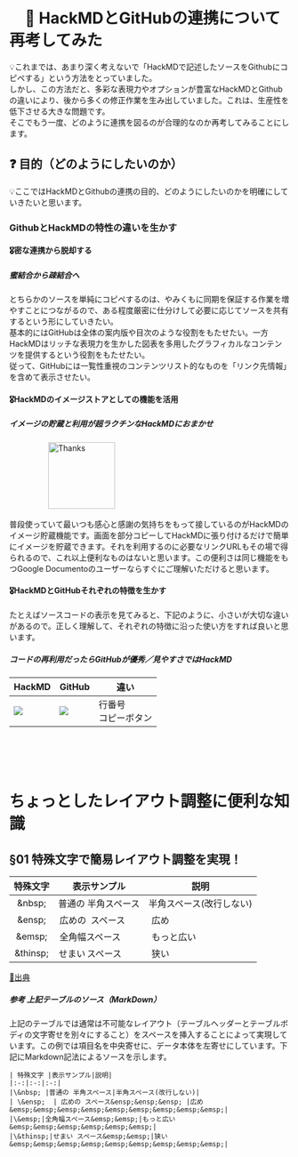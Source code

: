 # 　🤔 HackMDとGitHubの連携について再考してみた

:bulb:これまでは、あまり深く考えないで「HackMDで記述したソースをGithubにコピペする」という方法をとっていました。  
しかし、この方法だと、多彩な表現力やオプションが豊富なHackMDとGithubの違いにより、後から多くの修正作業を生み出していました。これは、生産性を低下させる大きな問題です。  
そこでもう一度、どのように連携を図るのが合理的なのか再考してみることにします。

## :question: 目的（どのようにしたいのか）
:bulb:ここではHackMDとGithubの連携の目的、どのようにしたいのかを明確にしていきたいと思います。

### GithubとHackMDの特性の違いを生かす

#### 🎖️密な連携から脱却する

##### 蜜結合から疎結合へ

とちらかのソースを単純にコピペするのは、やみくもに同期を保証する作業を増やすことにつながるので、ある程度厳密に仕分けして必要に応じてソースを共有するという形にしていきたい。  
基本的にはGitHubは全体の案内版や目次のような役割をもたせたい。一方HackMDはリッチな表現力を生かした図表を多用したグラフィカルなコンテンツを提供するという役割をもたせたい。  
従って、GitHubには一覧性重視のコンテンツリスト的なものを「リンク先情報」を含めて表示させたい。

#### 🎖️HackMDのイメージストアとしての機能を活用

##### イメージの貯蔵と利用が超ラクチンなHackMDにおまかせ

<p>
&emsp;&emsp;&emsp;&emsp;&emsp;<img src="https://user-images.githubusercontent.com/2534721/228393248-101495f4-4700-441d-b8b5-74f42def18a8.gif" alt="Thanks" width="120px">
</p>

普段使っていて最いつも感心と感謝の気持ちをもって接しているのがHackMDのイメージ貯蔵機能です。画面を部分コピーしてHackMDに張り付けるだけで簡単にイメージを貯蔵できます。それを利用するのに必要なリンクURLもその場で得られるので、これ以上便利なものはないと思います。この便利さは同じ機能をもつGoogle Documentoのユーザーならすぐにご理解いただけると思います。


#### 🎖️HackMDとGitHubそれぞれの特徴を生かす

たとえばソースコードの表示を見てみると、下記のように、小さいが大切な違いがあるので。正しく理解して、それぞれの特徴に沿った使い方をすれば良いと思います。

##### コードの再利用だったらGitHubが優秀／見やすさではHackMD

| HackMD | GitHub | 違い |
| -------- | -------- | -------- |
| ![](https://i.imgur.com/nNpmcMo.png)|![](https://i.imgur.com/VvHy8gk.png)|行番号<br>コピーボタン|

&emsp;
===

ちょっとしたレイアウト調整に便利な知識
===

§01 特殊文字で簡易レイアウト調整を実現！
---

| 特殊文字 |           表示サンプル            |                                                       説明                                                       |
|:-:|:-:|:-:|
|\&nbsp; |普通の 半角スペース|半角スペース(改行しない)|
| \&ensp;  | 広めの スペース&ensp;&ensp;&ensp; |広め&emsp;&emsp;&emsp;&emsp;&emsp;&emsp;&emsp;&emsp;&emsp;|
|\&emsp;|全角幅スペース&emsp;&emsp;|もっと広い&emsp;&emsp;&emsp;&emsp;&emsp;&emsp;|
|\&thinsp;|せまい スペース&emsp;&emsp;|狭い&emsp;&emsp;&emsp;&emsp;&emsp;&emsp;&emsp;&emsp;&emsp;|

[📘出典](https://blog.codecamp.jp/programming-html-hankaku-space)

##### 参考 上記テーブルのソース（MarkDown）

上記のテーブルでは通常は不可能なレイアウト（テーブルヘッダーとテーブルボディの文字寄せを別々にすること）をスペースを挿入することによって実現しています。この例では項目名を中央寄せに、データ本体を左寄せにしています。下記にMarkdown記法によるソースを示します。

```markdown=
| 特殊文字 |表示サンプル|説明|
|:-:|:-:|:-:|
|\&nbsp; |普通の 半角スペース|半角スペース(改行しない)|
| \&ensp;  | 広めの スペース&ensp;&ensp;&ensp; |広め&emsp;&emsp;&emsp;&emsp;&emsp;&emsp;&emsp;&emsp;&emsp;|
|\&emsp;|全角幅スペース&emsp;&emsp;|もっと広い&emsp;&emsp;&emsp;&emsp;&emsp;&emsp;|
|\&thinsp;|せまい スペース&emsp;&emsp;|狭い&emsp;&emsp;&emsp;&emsp;&emsp;&emsp;&emsp;&emsp;&emsp;|
```
